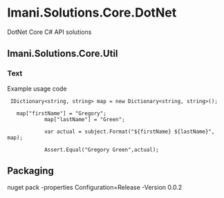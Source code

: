 # Imani.Solutions.Core.DotNet

DotNet Core C# API solutions


## Imani.Solutions.Core.Util
### Text

Example usage code

```
 IDictionary<string, string> map = new Dictionary<string, string>();
        
   map["firstName"] = "Gregory";
            map["lastName"] = "Green";

            var actual = subject.Format("${firstName} ${lastName}", map);

            Assert.Equal("Gregory Green",actual);
```

## Packaging


nuget pack -properties Configuration=Release -Version 0.0.2
